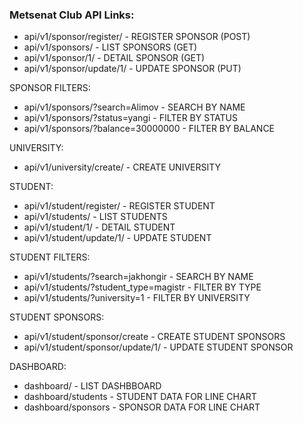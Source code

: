 ### Metsenat Club API Links:

* api/v1/sponsor/register/ - REGISTER SPONSOR (POST)
* api/v1/sponsors/ - LIST SPONSORS (GET)
* api/v1/sponsor/1/ - DETAIL SPONSOR (GET)
* api/v1/sponsor/update/1/ - UPDATE SPONSOR (PUT)

SPONSOR FILTERS:

* api/v1/sponsors/?search=Alimov - SEARCH BY NAME
* api/v1/sponsors/?status=yangi - FILTER BY STATUS
* api/v1/sponsors/?balance=30000000 - FILTER BY BALANCE

UNIVERSITY:

* api/v1/university/create/ - CREATE UNIVERSITY

STUDENT:

* api/v1/student/register/ - REGISTER STUDENT
* api/v1/students/ - LIST STUDENTS
* api/v1/student/1/ - DETAIL STUDENT
* api/v1/student/update/1/ - UPDATE STUDENT

STUDENT FILTERS:

* api/v1/students/?search=jakhongir - SEARCH BY NAME
* api/v1/students/?student_type=magistr - FILTER BY TYPE
* api/v1/students/?university=1 - FILTER BY UNIVERSITY

STUDENT SPONSORS:

* api/v1/student/sponsor/create - CREATE STUDENT SPONSORS
* api/v1/student/sponsor/update/1/ - UPDATE STUDENT SPONSOR

DASHBOARD:

* dashboard/ - LIST DASHBBOARD
* dashboard/students - STUDENT DATA FOR LINE CHART
* dashboard/sponsors - SPONSOR DATA FOR LINE CHART